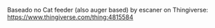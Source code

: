 Baseado no Cat feeder (also auger based) by escaner on Thingiverse: https://www.thingiverse.com/thing:4815584
